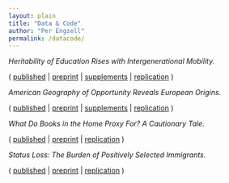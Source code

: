 ```yaml
---
layout: plain
title: "Data & Code"
author: "Per Engzell"
permalink: /datacode/
---
```


*Heritability of Education Rises with Intergenerational Mobility.* 

( [published](https://doi.org/10.1073/pnas.1912998116) | [preprint](https://osf.io/preprints/socarxiv/yeq68/) | [supplements](https://osf.io/r9kp2/) | [replication](https://osf.io/c549j/) )

*American Geography of Opportunity Reveals European Origins.* 

( [published](https://doi.org/10.1073/pnas.1810893116)  | [preprint](https://osf.io/preprints/socarxiv/bm8c9/) | [supplements](https://www.pnas.org/content/pnas/suppl/2019/03/04/1810893116.DCSupplemental/pnas.1810893116.sapp.pdf) | [replication](https://osf.io/5w7kf/) )

*What Do Books in the Home Proxy For? A Cautionary Tale.* 

( [published](https://doi.org/10.1177/0049124119826143) | [preprint](https://osf.io/preprints/socarxiv/a6jny/) | [replication](https://osf.io/gh9kp/) )

*Status Loss: The Burden of Positively Selected Immigrants.* 

( [published](https://doi.org/10.1177/0197918319850756) | [preprint](https://osf.io/preprints/socarxiv/qr5h7/) | [replication](https://osf.io/4mws3/) )
